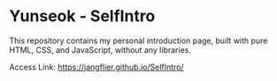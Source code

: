 # Yunseok - SelfIntro
This repository contains my personal introduction page, built with pure HTML, CSS, and JavaScript, without any libraries.

Access Link: https://jangflier.github.io/SelfIntro/

